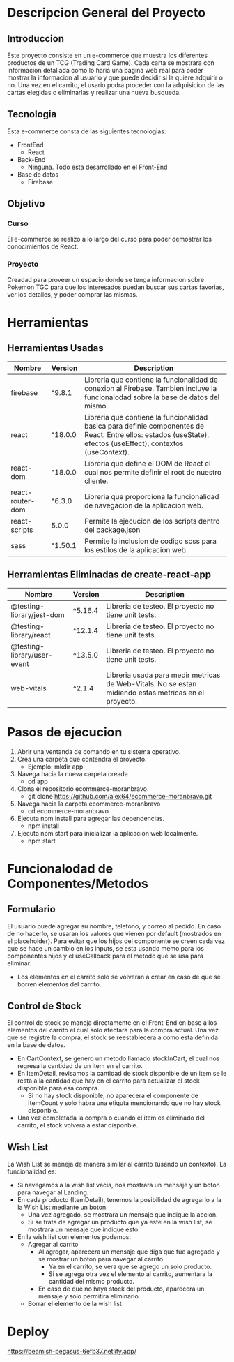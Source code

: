 # Descripcion General del Proyecto
## Introduccion
Este proyecto consiste en un e-commerce que muestra los diferentes productos de un TCG (Trading Card Game). 
Cada carta se mostrara con informacion detallada como lo haria una pagina web real para poder mostrar la informacion al usuario y que puede decidir si la quiere adquirir o no. Una vez en el carrito, el usario podra proceder con la adquisicion de las cartas elegidas o eliminarlas y realizar una nueva busqueda.

## Tecnologia
Esta e-commerce consta de las siguientes tecnologias:
- FrontEnd
  - React
- Back-End
  - Ninguna. Todo esta desarrollado en el Front-End
- Base de datos
  - Firebase

## Objetivo
### Curso
El e-commerce se realizo a lo largo del curso para poder demostrar los conocimientos de React. 

### Proyecto
Creadad para proveer un espacio donde se tenga informacion sobre Pokemon TGC para que los interesados puedan buscar sus cartas favorias, ver los detalles, y poder comprar las mismas.

# Herramientas
## Herramientas Usadas
| Nombre | Version | Description |
| ----------- | ----------- | ----------- |
| firebase | ^9.8.1 | Libreria que contiene la funcionalidad de conexion al Firebase. Tambien incluye la funcionalodad sobre la base de datos del mismo.
| react | ^18.0.0 | Libreria que contiene la funcionalidad basica para definie componentes de React. Entre ellos: estados (useState), efectos (useEffect), contextos (useContext).
| react-dom | ^18.0.0 | Libreria que define el DOM de React el cual nos permite definir el root de nuestro cliente.
| react-router-dom | ^6.3.0 | Libreria que proporciona la funcionalidad de navegacion de la aplicacion web.
| react-scripts | 5.0.0 | Permite la ejecucion de los scripts dentro del package.json
| sass | ^1.50.1 | Permite la inclusion de codigo scss para los estilos de la aplicacion web.

## Herramientas Eliminadas de create-react-app
| Nombre | Version | Description |
| ----------- | ----------- | ----------- |
| @testing-library/jest-dom | ^5.16.4 | Libreria de testeo. El proyecto no tiene unit tests.
| @testing-library/react | ^12.1.4 | Libreria de testeo. El proyecto no tiene unit tests.
| @testing-library/user-event | ^13.5.0 | Libreria de testeo. El proyecto no tiene unit tests.
| web-vitals | ^2.1.4 | Libreria usada para medir metricas de Web-Vitals. No se estan midiendo estas metricas en el proyecto.

# Pasos de ejecucion
1. Abrir una ventanda de comando en tu sistema operativo.
1. Crea una carpeta que contendra el proyecto.
    - Ejemplo: mkdir app
1. Navega hacia la nueva carpeta creada
    - cd app
1. Clona el repositorio ecommerce-moranbravo.
    - git clone https://github.com/alex64/ecommerce-moranbravo.git
1. Navega hacia la carpeta ecommerce-moranbravo
    - cd ecommerce-moranbravo
1. Ejecuta npm install para agregar las dependencias.
    - npm install
1. Ejecuta npm start para inicializar la aplicacion web localmente.
    - npm start

# Funcionalodad de Componentes/Metodos
## Formulario
El usuario puede agregar su nombre, telefono, y correo al pedido.
En caso de no hacerlo, se usaran los valores que vienen por default (mostrados en el placeholder).
Para evitar que los hijos del componente se creen cada vez que se hace un cambio en los inputs, se esta usando memo para los componentes hijos y el useCallback para el metodo que se usa para eliminar.
- Los elementos en el carrito solo se volveran a crear en caso de que se borren elementos del carrito.

## Control de Stock
El control de stock se maneja directamente en el Front-End en base a los elementos del carrito el cual solo afectara para la compra actual. Una vez que se registre la compra, el stock se reestablecera a como esta definida en la base de datos.
- En CartContext, se genero un metodo llamado stockInCart, el cual nos regresa la cantidad de un item en el carrito.
- En ItemDetail, revisamos la cantidad de stock disponible de un item se le resta a la cantidad que hay en el carrito para actualizar el stock disponible para esa compra.
    - Si no hay stock disponible, no aparecera el componente de ItemCount y solo habra una etiquta mencionando que no hay stock disponble.
- Una vez completada la compra o cuando el item es eliminado del carrito, el stock volvera a estar disponble.

## Wish List
La Wish List se meneja de manera similar al carrito (usando un contexto). La funcionalidad es:
- Si navegamos a la wish list vacia, nos mostrara un mensaje y un boton para navegar al Landing.
- En cada producto (ItemDetail), tenemos la posibilidad de agregarlo a la la Wish List mediante un boton.
    - Una vez agregado, se mostrara un mensaje que indique la accion.
    - Si se trata de agregar un producto que ya este en la wish list, se mostrara un mensaje que indique esto.
- En la wish list con elementos podemos:
    - Agregar al carrito
        - Al agregar, aparecera un mensaje que diga que fue agregado y se mostrar un boton para navegar al carrito.
            - Ya en el carrito, se vera que se agrego un solo producto.
            - Si se agrega otra vez el elemento al carrito, aumentara la cantidad del mismo producto.
        - En caso de que no haya stock del producto, aparecera un mensaje y solo permitira eliminarlo.
    - Borrar el elemento de la wish list

# Deploy
https://beamish-pegasus-6efb37.netlify.app/